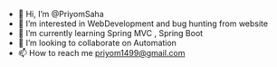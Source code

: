 - 👋 Hi, I’m @PriyomSaha
- 👀 I’m interested in WebDevelopment and bug hunting from website
- 🌱 I’m currently learning Spring MVC , Spring Boot 
- 💞️ I’m looking to collaborate on Automation
- 📫 How to reach me priyom1499@gmail.com

<!---
PriyomSaha/PriyomSaha is a ✨ special ✨ repository because its `README.md` (this file) appears on your GitHub profile.
You can click the Preview link to take a look at your changes.
--->
